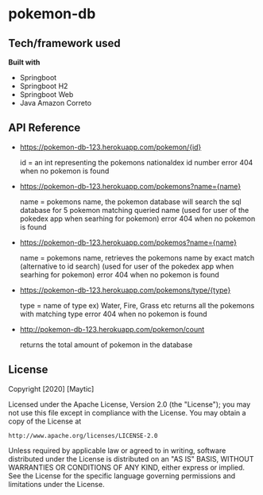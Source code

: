 # pokemon-db


## Tech/framework used
<b>Built with</b>
- Springboot
- Springboot H2
- Springboot Web
- Java Amazon Correto

## API Reference
- https://pokemon-db-123.herokuapp.com/pokemon/{id}

    id = an int representing the pokemons nationaldex id number
    error 404 when no pokemon is found

- https://pokemon-db-123.herokuapp.com/pokemons?name={name}

    name = pokemons name, the pokemon database will search the sql database for 5 pokemon matching queried name 
    (used for user of the pokedex app when searhing for pokemon)
    error 404 when no pokemon is found
    
- https://pokemon-db-123.herokuapp.com/pokemos?name={name}

    name = pokemons name, retrieves the pokemons name by exact match
    (alternative to id search)
    (used for user of the pokedex app when searhing for pokemon)
    error 404 when no pokemon is found


- https://pokemon-db-123.herokuapp.com/pokemons/type/{type}

    type = name of type ex) Water, Fire, Grass etc 
    returns all the pokemons with matching type 
    error 404 when no pokemon is found
    
- http://pokemon-db-123.herokuapp.com/pokemon/count

  returns the total amount of pokemon in the database

## License
Copyright [2020] [Maytic]

Licensed under the Apache License, Version 2.0 (the "License");
you may not use this file except in compliance with the License.
You may obtain a copy of the License at

    http://www.apache.org/licenses/LICENSE-2.0

Unless required by applicable law or agreed to in writing, software
distributed under the License is distributed on an "AS IS" BASIS,
WITHOUT WARRANTIES OR CONDITIONS OF ANY KIND, either express or implied.
See the License for the specific language governing permissions and
limitations under the License.
